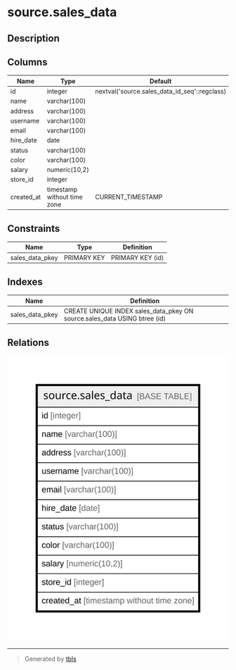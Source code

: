# source.sales_data

## Description

## Columns

| Name | Type | Default | Nullable | Children | Parents | Comment |
| ---- | ---- | ------- | -------- | -------- | ------- | ------- |
| id | integer | nextval('source.sales_data_id_seq'::regclass) | false |  |  |  |
| name | varchar(100) |  | true |  |  |  |
| address | varchar(100) |  | true |  |  |  |
| username | varchar(100) |  | true |  |  |  |
| email | varchar(100) |  | true |  |  |  |
| hire_date | date |  | true |  |  |  |
| status | varchar(100) |  | true |  |  |  |
| color | varchar(100) |  | true |  |  |  |
| salary | numeric(10,2) |  | true |  |  |  |
| store_id | integer |  | true |  |  |  |
| created_at | timestamp without time zone | CURRENT_TIMESTAMP | true |  |  |  |

## Constraints

| Name | Type | Definition |
| ---- | ---- | ---------- |
| sales_data_pkey | PRIMARY KEY | PRIMARY KEY (id) |

## Indexes

| Name | Definition |
| ---- | ---------- |
| sales_data_pkey | CREATE UNIQUE INDEX sales_data_pkey ON source.sales_data USING btree (id) |

## Relations

![er](source.sales_data.svg)

---

> Generated by [tbls](https://github.com/k1LoW/tbls)
